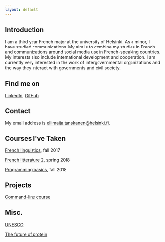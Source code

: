 ```yaml
---
layout: default
---
```


## Introduction

I am a third year French major at the university of Helsinki. As a 
minor, I have studied communications. My aim is to combine my studies in 
French and communications around social media use in French-speaking 
countries.
My interests also include international development and cooperation. I 
am currently very interested in the work of intergovernmental 
organizations and the way they interact with governments and civil 
society.

## Find me on

[LinkedIn](https://www.linkedin.com/in/ellimaija-tanskanen-65b885142/), 
[GitHub](https://github.com/ellimaijat)

## Contact

My email address is ellimaija.tanskanen@helsinki.fi. 

## Courses I've Taken

[French linguistics](https://courses.helsinki.fi/fi/405179/125629000), 
fall 2017

[French 
litterature 2](https://courses.helsinki.fi/fi/KIK-FR221/125699341), 
spring 2018

[Programming basics](https://courses.helsinki.fi/fi/TKT10002/127140335), 
fall 2018

## Projects

[Command-line course](https://github.com/ellimaijat/cmdline-course)

## Misc. 

[UNESCO](https://en.unesco.org)

[The future of protein](https://www.beyondmeat.com)
